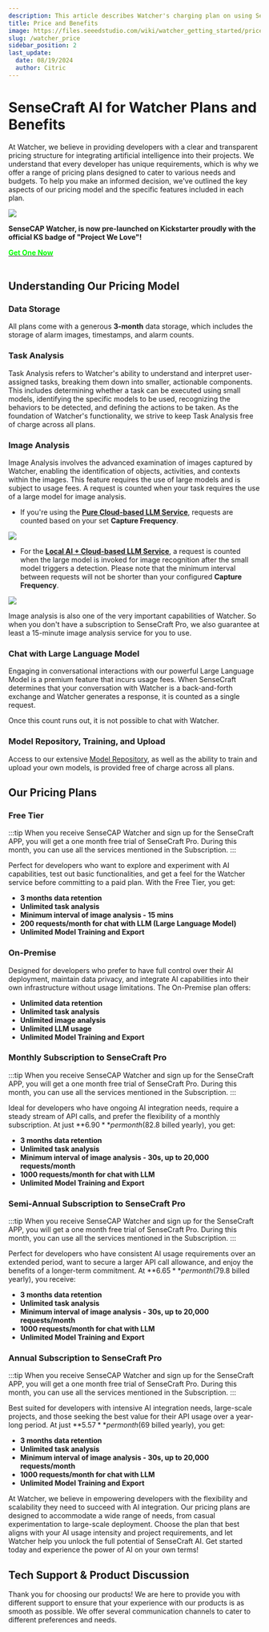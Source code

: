 ```yaml
---
description: This article describes Watcher's charging plan on using SenseCraft AI.
title: Price and Benefits
image: https://files.seeedstudio.com/wiki/watcher_getting_started/price_month_simpler.png
slug: /watcher_price
sidebar_position: 2
last_update:
  date: 08/19/2024
  author: Citric
---
```


# SenseCraft AI for Watcher Plans and Benefits

At Watcher, we believe in providing developers with a clear and transparent pricing structure for integrating artificial intelligence into their projects. We understand that every developer has unique requirements, which is why we offer a range of pricing plans designed to cater to various needs and budgets. To help you make an informed decision, we've outlined the key aspects of our pricing model and the specific features included in each plan.

<div style={{textAlign:'center'}}><img src="https://files.seeedstudio.com/wiki/watcher_getting_started/price_month_simpler.png" style={{width:1000, height:'auto'}}/></div>

**SenseCAP Watcher, is now pre-launched on Kickstarter proudly with the official KS badge of "Project We Love"!**

<div class="get_one_now_container" style={{textAlign: 'center'}}>
    <a class="get_one_now_item" href="https://www.kickstarter.com/projects/seeed/sensecap-watcher-open-source-ai-assistant-for-smarter-spaces?ref=aulzfo">
            <strong><span><font color={'FFFFFF'} size={"4"}> Get One Now</font></span></strong>
    </a>
</div><br />

## Understanding Our Pricing Model

### Data Storage

All plans come with a generous **3-month** data storage, which includes the storage of alarm images, timestamps, and alarm counts.

### Task Analysis

Task Analysis refers to Watcher's ability to understand and interpret user-assigned tasks, breaking them down into smaller, actionable components. This includes determining whether a task can be executed using small models, identifying the specific models to be used, recognizing the behaviors to be detected, and defining the actions to be taken. As the foundation of Watcher's functionality, we strive to keep Task Analysis free of charge across all plans.

### Image Analysis

Image Analysis involves the advanced examination of images captured by Watcher, enabling the identification of objects, activities, and contexts within the images. This feature requires the use of large models and is subject to usage fees. A request is counted when your task requires the use of a large model for image analysis.

- If you're using the **[Pure Cloud-based LLM Service](https://wiki.seeedstudio.com/getting_started_with_watcher_task/#pure-cloud-based-llm-service)**, requests are counted based on your set **Capture Frequency**.

<div style={{textAlign:'center'}}><img src="https://files.seeedstudio.com/wiki/watcher_getting_started/llm-app.png" style={{width:1000, height:'auto'}}/></div>

- For the **[Local AI + Cloud-based LLM Service](https://wiki.seeedstudio.com/getting_started_with_watcher_task/#local-ai--cloud-based-llm-service)**, a request is counted when the large model is invoked for image recognition after the small model triggers a detection. Please note that the minimum interval between requests will not be shorter than your configured **Capture Frequency**.

<div style={{textAlign:'center'}}><img src="https://files.seeedstudio.com/wiki/watcher_getting_started/local_llm-app.png" style={{width:1000, height:'auto'}}/></div>

Image analysis is also one of the very important capabilities of Watcher. So when you don't have a subscription to SenseCraft Pro, we also guarantee at least a 15-minute image analysis service for you to use.

### Chat with Large Language Model

Engaging in conversational interactions with our powerful Large Language Model is a premium feature that incurs usage fees. When SenseCraft determines that your conversation with Watcher is a back-and-forth exchange and Watcher generates a response, it is counted as a single request.

Once this count runs out, it is not possible to chat with Watcher.

### Model Repository, Training, and Upload

Access to our extensive [Model Repository](https://sensecraft.seeed.cc/ai/#/model?redirect=%2Fdevice), as well as the ability to train and upload your own models, is provided free of charge across all plans.

## Our Pricing Plans

### Free Tier

:::tip
When you receive SenseCAP Watcher and sign up for the SenseCraft APP, you will get a one month free trial of SenseCraft Pro. During this month, you can use all the services mentioned in the Subscription.
:::

Perfect for developers who want to explore and experiment with AI capabilities, test out basic functionalities, and get a feel for the Watcher service before committing to a paid plan. With the Free Tier, you get:

- **3 months data retention**
- **Unlimited task analysis**
- **Minimum interval of image analysis - 15 mins**
- **200 requests/month for chat with LLM (Large Language Model)**
- **Unlimited Model Training and Export**

### On-Premise

Designed for developers who prefer to have full control over their AI deployment, maintain data privacy, and integrate AI capabilities into their own infrastructure without usage limitations. The On-Premise plan offers:

- **Unlimited data retention**
- **Unlimited task analysis**
- **Unlimited image analysis**
- **Unlimited LLM usage**
- **Unlimited Model Training and Export**

### Monthly Subscription to SenseCraft Pro

:::tip
When you receive SenseCAP Watcher and sign up for the SenseCraft APP, you will get a one month free trial of SenseCraft Pro. During this month, you can use all the services mentioned in the Subscription.
:::

Ideal for developers who have ongoing AI integration needs, require a steady stream of API calls, and prefer the flexibility of a monthly subscription. At just **$6.90** per month ($82.8 billed yearly), you get:

- **3 months data retention**
- **Unlimited task analysis**
- **Minimum interval of image analysis - 30s, up to 20,000 requests/month**
- **1000 requests/month for chat with LLM**
- **Unlimited Model Training and Export**

### Semi-Annual Subscription to SenseCraft Pro

:::tip
When you receive SenseCAP Watcher and sign up for the SenseCraft APP, you will get a one month free trial of SenseCraft Pro. During this month, you can use all the services mentioned in the Subscription.
:::

Perfect for developers who have consistent AI usage requirements over an extended period, want to secure a larger API call allowance, and enjoy the benefits of a longer-term commitment. At **$6.65** per month ($79.8 billed yearly), you receive:

- **3 months data retention**
- **Unlimited task analysis**
- **Minimum interval of image analysis - 30s, up to 20,000 requests/month**
- **1000 requests/month for chat with LLM**
- **Unlimited Model Training and Export**

### Annual Subscription to SenseCraft Pro

:::tip
When you receive SenseCAP Watcher and sign up for the SenseCraft APP, you will get a one month free trial of SenseCraft Pro. During this month, you can use all the services mentioned in the Subscription.
:::

Best suited for developers with intensive AI integration needs, large-scale projects, and those seeking the best value for their API usage over a year-long period. At just **$5.57** per month ($69 billed yearly), you get:

- **3 months data retention**
- **Unlimited task analysis**
- **Minimum interval of image analysis - 30s, up to 20,000 requests/month**
- **1000 requests/month for chat with LLM**
- **Unlimited Model Training and Export**


At Watcher, we believe in empowering developers with the flexibility and scalability they need to succeed with AI integration. Our pricing plans are designed to accommodate a wide range of needs, from casual experimentation to large-scale deployment. Choose the plan that best aligns with your AI usage intensity and project requirements, and let Watcher help you unlock the full potential of SenseCraft AI. Get started today and experience the power of AI on your own terms!

## Tech Support & Product Discussion

Thank you for choosing our products! We are here to provide you with different support to ensure that your experience with our products is as smooth as possible. We offer several communication channels to cater to different preferences and needs.

<div class="table-center">
  <div class="button_tech_support_container">
  <a href="https://forum.seeedstudio.com/" class="button_forum"></a> 
  <a href="https://www.seeedstudio.com/contacts" class="button_email"></a>
  </div>

  <div class="button_tech_support_container">
  <a href="https://discord.gg/eWkprNDMU7" class="button_discord"></a> 
  <a href="https://github.com/Seeed-Studio/wiki-documents/discussions/69" class="button_discussion"></a>
  </div>
</div>

